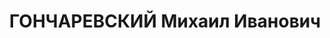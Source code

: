 ---
title: ГОНЧАРЕВСКИЙ Михаил Иванович
description: "1903 г.р., м.р.: г. Гродно\n Заведующий детским домом №3.\n прож.: Калининская\
  \ обл., г. Старица\n арестован 08.07.1937\n Обвинение: по ст. 58-1а, 58-8, 58-11\
  \ УК РСФСР\n Приговор: 29.12.1937 — ВМН\n Расстрелян 30.12.1937\n Реабилитация:\
  \ 24.07.2001"
---